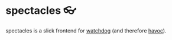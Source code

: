 # spectacles :eyeglasses:

spectacles is a slick frontend for [watchdog](/crates/watchdog/) (and therefore
[havoc](/crates/havoc/)).
